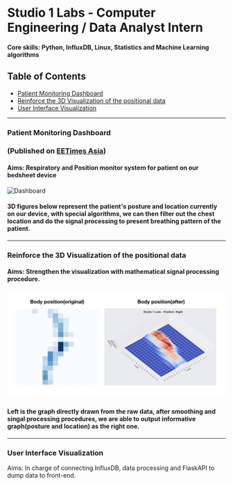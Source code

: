 # Studio 1 Labs - Computer Engineering / Data Analyst Intern
#### Core skills: Python, InfluxDB, Linux, Statistics and Machine Learning algorithms

## Table of Contents
- [Patient Monitoring Dashboard](#patient-monitoring-dashboard)
- [Reinforce the 3D Visualization of the positional data](#reinforce-the-3d-visualization-of-the-positional-data)
- [User Interface Visualization](#user-interface-visualization)

---

### Patient Monitoring Dashboard 
### (Published on [EETimes Asia](https://www.eetasia.com/covid-19-getting-to-grips-with-respiration/))

#### Aims: Respiratory and Position monitor system for patient on our bedsheet device

![Dashboard](PatientDashboardDemo.gif)

#### 3D figures below represent the patient's posture and location currently on our device, with special algorithms, we can then filter out the chest location and do the signal processing to present breathing pattern of the patient.

---

### Reinforce the 3D Visualization of the positional data
#### Aims: Strengthen the visualization with mathematical signal processing procedure.
![](PositioningDemo.png)

#### Left is the graph directly drawn from the raw data, after smoothing and singal processing procedures, we are able to output informative graph(posture and location) as the right one.

---
### User Interface Visualization
Aims: In charge of connecting InfluxDB, data processing and FlaskAPI to dump data to front-end.





